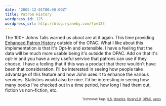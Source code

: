 ```yaml
---
date: "2005-12-01T00:00:00Z"
title: Patron History
wordpress_id: 125
wordpress_url: http://blog.ryaneby.com/?p=125
---
```

The 100+ Johns Talis warned us about are at it again. This time providing <a href="http://www.blyberg.net/2005/12/01/enhanced-patron-history/" title="blyberg.net Ã‚Â» Enhanced Patron History">Enhanced Patron History</a> outside of the OPAC. What I like about this implementation is that it's Opt-In and extensible. I have a feeling that the data will be much more usable being it's outside the OPAC. Add on that it's opt-in and you have a very useful service that patrons can use if they choose. I have a feeling that if this was a product that there wouldn't have been that consideration. I'll be interested in seeing how people take advantage of this feature and how John uses it to enhance the various services. Statistics would also be nice. I'd be interesting in seeing how many books I've checked out in a time period, how long I had them out, fiction vs non-fiction, etc.

<!-- technorati tags start --><p style="text-align:right;font-size:10px;">Technorati Tags: <a href="http://www.technorati.com/tag/ILS" rel="tag">ILS</a>, <a href="http://www.technorati.com/tag/libraries" rel="tag">libraries</a>, <a href="http://www.technorati.com/tag/library2.0" rel="tag">library2.0</a>, <a href="http://www.technorati.com/tag/OPAC" rel="tag">OPAC</a>, <a href="http://www.technorati.com/tag/users" rel="tag">users</a></p><!-- technorati tags end -->
